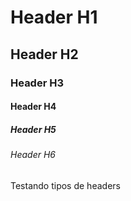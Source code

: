 # Header H1

## Header H2

### Header H3

#### Header H4

##### Header H5

###### Header H6

Testando tipos de headers
